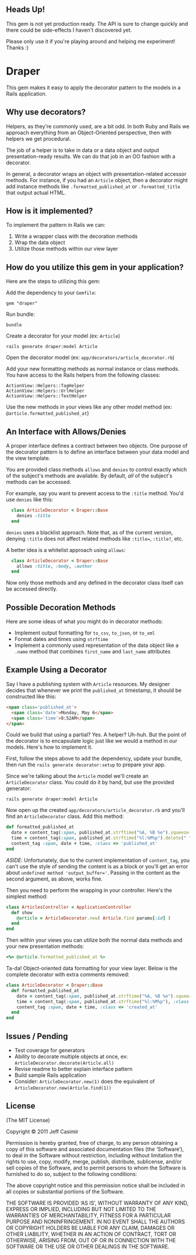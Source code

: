 ## Heads Up!

This gem is not yet production ready. The API is sure to change quickly and there could be side-effects I haven't discovered yet.

Please only use it if you're playing around and helping me experiment! Thanks :)

# Draper

This gem makes it easy to apply the decorator pattern to the models in a Rails application.

## Why use decorators?

Helpers, as they're commonly used, are a bit odd. In both Ruby and Rails we approach everything from an Object-Oriented perspective, then with helpers we get procedural.

The job of a helper is to take in data or a data object and output presentation-ready results. We can do that job in an OO fashion with a decorator.

In general, a decorator wraps an object with presentation-related accessor methods. For instance, if you had an `Article` object, then a decorator might add instance methods like `.formatted_published_at` or `.formatted_title` that output actual HTML.

## How is it implemented?

To implement the pattern in Rails we can:

1. Write a wrapper class with the decoration methods
2. Wrap the data object
3. Utilize those methods within our view layer

## How do you utilize this gem in your application?

Here are the steps to utilizing this gem:

Add the dependency to your `Gemfile`:

```
gem "draper"
```

Run bundle:

```
bundle
```

Create a decorator for your model (ex: `Article`)

```
rails generate draper:model Article
```

Open the decorator model (ex: `app/decorators/article_decorator.rb`)

Add your new formatting methods as normal instance or class methods. You have access to the Rails helpers from the following classes:

```
ActionView::Helpers::TagHelper
ActionView::Helpers::UrlHelper
ActionView::Helpers::TextHelper
```

Use the new methods in your views like any other model method (ex: `@article.formatted_published_at`)

## An Interface with Allows/Denies

A proper interface defines a contract between two objects. One purpose of the decorator pattern is to define an interface between your data model and the view template.

You are provided class methods `allows` and `denies` to control exactly which of the subject's methods are available. By default, *all* of the subject's methods can be accessed.

For example, say you want to prevent access to the `:title` method. You'd use `denies` like this:

```ruby
  class ArticleDecorator < Draper::Base
    denies :title
  end
```

`denies` uses a blacklist approach. Note that, as of the current version, denying `:title` does not affect related methods like `:title=`, `:title?`, etc.

A better idea is a whitelist approach using `allows`:

```ruby
  class ArticleDecorator < Draper::Base
    allows :title, :body, :author
  end
```

Now only those methods and any defined in the decorator class itself can be accessed directly.

## Possible Decoration Methods

Here are some ideas of what you might do in decorator methods:

* Implement output formatting for `to_csv`, `to_json`, or `to_xml`
* Format dates and times using `strftime`
* Implement a commonly used representation of the data object like a `.name` method that combines `first_name` and `last_name` attributes

## Example Using a Decorator

Say I have a publishing system with `Article` resources. My designer decides that whenever we print the `published_at` timestamp, it should be constructed like this:

```html
<span class='published_at'>
  <span class='date'>Monday, May 6</span>
  <span class='time'>8:52AM</span>
</span>
```

Could we build that using a partial? Yes. A helper? Uh-huh. But the point of the decorator is to encapsulate logic just like we would a method in our models. Here's how to implement it.

First, follow the steps above to add the dependency, update your bundle, then run the `rails generate decorator:setup` to prepare your app.

Since we're talking about the `Article` model we'll create an `ArticleDecorator` class. You could do it by hand, but use the provided generator:

```
rails generate draper:model Article
```

Now open up the created `app/decorators/article_decorator.rb` and you'll find an `ArticleDecorator` class. Add this method:

```ruby
def formatted_published_at
  date = content_tag(:span, published_at.strftime("%A, %B %e").squeeze(" "), :class => 'date')
  time = content_tag(:span, published_at.strftime("%l:%M%p").delete(" "), :class => 'time')
  content_tag :span, date + time, :class => 'published_at'
end
```

*ASIDE*: Unfortunately, due to the current implementation of `content_tag`, you can't use the style of sending the content is as a block or you'll get an error about `undefined method 'output_buffer='`. Passing in the content as the second argument, as above, works fine.

Then you need to perform the wrapping in your controller. Here's the simplest method:

```ruby
class ArticlesController < ApplicationController
  def show
    @article = ArticleDecorator.new( Article.find params[:id] )
  end
end
```

Then within your views you can utilize both the normal data methods and your new presentation methods:

```ruby
<%= @article.formatted_published_at %>
```

Ta-da! Object-oriented data formatting for your view layer. Below is the complete decorator with extra comments removed:

```ruby
class ArticleDecorator < Draper::Base
  def formatted_published_at
    date = content_tag(:span, published_at.strftime("%A, %B %e").squeeze(" "), :class => 'date')
    time = content_tag(:span, published_at.strftime("%l:%M%p"), :class => 'time').delete(" ")
    content_tag :span, date + time, :class => 'created_at'
  end
end
```

## Issues / Pending

* Test coverage for generators
* Ability to decorate multiple objects at once, ex: `ArticleDecorator.decorate(Article.all)`
* Revise readme to better explain interface pattern
* Build sample Rails application
* Consider: `ArticleDecorator.new(1)` does the equivalent of `ArticleDecorator.new(Article.find(1))`

## License

(The MIT License)

Copyright © 2011 Jeff Casimir

Permission is hereby granted, free of charge, to any person obtaining a copy of this software and associated documentation files (the ‘Software’), to deal in the Software without restriction, including without limitation the rights to use, copy, modify, merge, publish, distribute, sublicense, and/or sell copies of the Software, and to permit persons to whom the Software is furnished to do so, subject to the following conditions:

The above copyright notice and this permission notice shall be included in all copies or substantial portions of the Software.

THE SOFTWARE IS PROVIDED ‘AS IS’, WITHOUT WARRANTY OF ANY KIND, EXPRESS OR IMPLIED, INCLUDING BUT NOT LIMITED TO THE WARRANTIES OF MERCHANTABILITY, FITNESS FOR A PARTICULAR PURPOSE AND NONINFRINGEMENT. IN NO EVENT SHALL THE AUTHORS OR COPYRIGHT HOLDERS BE LIABLE FOR ANY CLAIM, DAMAGES OR OTHER LIABILITY, WHETHER IN AN ACTION OF CONTRACT, TORT OR OTHERWISE, ARISING FROM, OUT OF OR IN CONNECTION WITH THE SOFTWARE OR THE USE OR OTHER DEALINGS IN THE SOFTWARE.